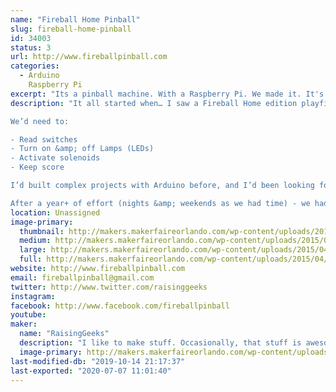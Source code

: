 ```yaml
---
name: "Fireball Home Pinball"
slug: fireball-home-pinball
id: 34003
status: 3
url: http://www.fireballpinball.com
categories:
  - Arduino
    Raspberry Pi
excerpt: "Its a pinball machine. With a Raspberry Pi. We made it. It's awesome."
description: "It all started when… I saw a Fireball Home edition playfield on eBay locally – I purchased it ($135!) with the intent of lighting the lamps with an Arduino, framing it, and hanging it on the wall of my office. My boys saw it and asked “can you make it play?” – Now this was either an innocent question – or a challenge by my sons. Not one to let a challenge go unanswered, I started thinking about the problem – how hard could it be?

We’d need to:

- Read switches
- Turn on &amp; off Lamps (LEDs)
- Activate solenoids
- Keep score

I’d built complex projects with Arduino before, and I’d been looking for a Raspberry Pi GPIO project. I’d purchased some when they first launched, but STILL hadn’t done GPIO work. We’d just finished teaching our first Intro to Raspberry Pi classes at FamiLAB, so I was really excited to try it.

After a year+ of effort (nights &amp; weekends as we had time) - we had a playable pinball machine. Its still a little buggy, but we love it, and we hope you will too :)"
location: Unassigned
image-primary:
  thumbnail: http://makers.makerfaireorlando.com/wp-content/uploads/2015/04/fireball1-150x150.jpg
  medium: http://makers.makerfaireorlando.com/wp-content/uploads/2015/04/fireball1-300x225.jpg
  large: http://makers.makerfaireorlando.com/wp-content/uploads/2015/04/fireball1.jpg
  full: http://makers.makerfaireorlando.com/wp-content/uploads/2015/04/fireball1.jpg
website: http://www.fireballpinball.com
email: fireballpinball@gmail.com
twitter: http://www.twitter.com/raisinggeeks
instagram: 
facebook: http://www.facebook.com/fireballpinball
youtube: 
maker:
  name: "RaisingGeeks"
  description: "I like to make stuff. Occasionally, that stuff is awesome :')"
  image-primary: http://makers.makerfaireorlando.com/wp-content/uploads/2015/06/ic_familab_shirt_450x550.png
last-modified-db: "2019-10-14 21:17:37"
last-exported: "2020-07-07 11:01:40"
---
```

